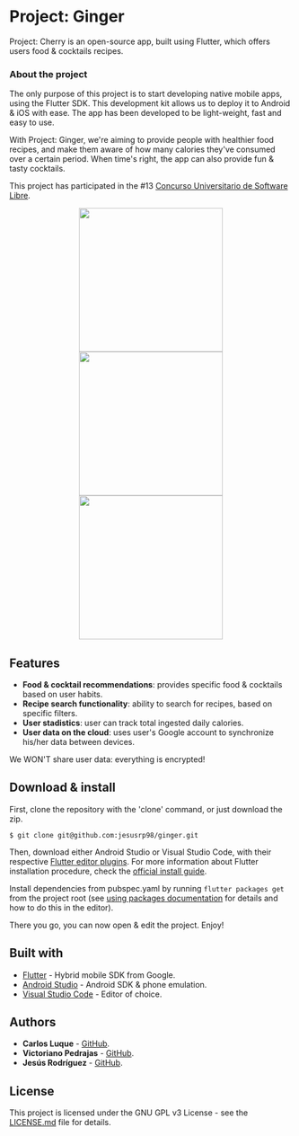 # Project: Ginger
Project: Cherry is an open-source app, built using Flutter, which offers users food & cocktails recipes.

### About the project 
The only purpose of this project is to start developing native mobile apps, using the Flutter SDK. This development kit allows us to deploy it to Android & iOS with ease. The app has been developed to be light-weight, fast and easy to use. 

With Project: Ginger, we're aiming to provide people with healthier food recipes, and make them aware of how many calories they've consumed over a certain period. When time's right, the app can also provide fun & tasty cocktails.

This project has participated in the #13 [Concurso Universitario de Software Libre](https://www.concursosoftwarelibre.org/1819/).

<p align="center">
  <img src="https://raw.githubusercontent.com/jesusrp98/ginger/master/screenshots/0.jpg" width="256" hspace="8">
  <img src="https://raw.githubusercontent.com/jesusrp98/ginger/master/screenshots/1.jpg" width="256" hspace="8">
  <img src="https://raw.githubusercontent.com/jesusrp98/ginger/master/screenshots/2.jpg" width="256" hspace="8">
</p>

## Features
* **Food & cocktail recommendations**: provides specific food & cocktails based on user habits.
* **Recipe search functionality**: ability to search for recipes, based on specific filters.
* **User stadistics**: user can track total ingested daily calories.
* **User data on the cloud**: uses user's Google account to synchronize his/her data between devices.

We WON'T share user data: everything is encrypted!

## Download & install
First, clone the repository with the 'clone' command, or just download the zip.

```
$ git clone git@github.com:jesusrp98/ginger.git
```

Then, download either Android Studio or Visual Studio Code, with their respective [Flutter editor plugins](https://flutter.io/get-started/editor/). For more information about Flutter installation procedure, check the [official install guide](https://flutter.io/get-started/install/).

Install dependencies from pubspec.yaml by running `flutter packages get` from the project root (see [using packages documentation](https://flutter.io/using-packages/#adding-a-package-dependency-to-an-app) for details and how to do this in the editor). 

There you go, you can now open & edit the project. Enjoy!

## Built with
* [Flutter](https://flutter.io/) - Hybrid mobile SDK from Google.
* [Android Studio](https://developer.android.com/studio/index.html/) - Android SDK & phone emulation.
* [Visual Studio Code](https://code.visualstudio.com/) - Editor of choice.

## Authors
* **Carlos Luque** - [GitHub](https://github.com/i62lucoc).
* **Victoriano Pedrajas** - [GitHub](https://github.com/V1ckyuwu).
* **Jesús Rodríguez** - [GitHub](https://github.com/jesusrp98).

## License
This project is licensed under the GNU GPL v3 License - see the [LICENSE.md](LICENSE.md) file for details.
